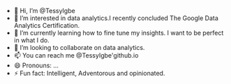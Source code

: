 - 👋 Hi, I’m @TessyIgbe
- 👀 I’m interested in data analytics.I recently concluded The Google Data Analytics Certification.
- 🌱 I’m currently learning how to fine tune my insights. I want to be perfect in what I do.
- 💞️ I’m looking to collaborate on data analytics.
- 📫 You can reach me @TessyIgbe'github.io
- 😄 Pronouns: ...
- ⚡ Fun fact: Intelligent, Adventorous and opinionated.

<!---
TessyIgbe/TessyIgbe is a ✨ special ✨ repository because its `README.md` (this file) appears on your GitHub profile.
You can click the Preview link to take a look at your changes.
--->
